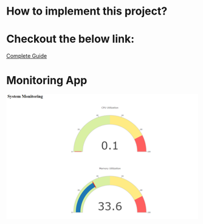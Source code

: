 # How to implement this project?

# Checkout the below link:
[Complete Guide](https://anish60.hashnode.dev/deploying-the-cloud-native-monitoring-application-in-eks)

# Monitoring App
![](output.png)

